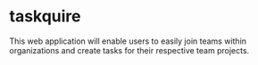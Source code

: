 # taskquire

This web application will enable users to easily join teams within organizations and create tasks for their respective team projects.